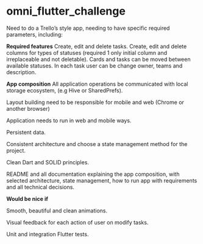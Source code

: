 # omni_flutter_challenge

Need to do a Trello’s style app, needing to have specific required parameters, including:


**Required features**
Create, edit and delete tasks.
Create, edit and delete columns for types of statuses (required 1 only initial column and irreplaceable and not deletable).
Cards and tasks can be moved between available statuses.
In each task user can be change owner, teams and description.

**App composition**
All application operations be communicated with local storage ecosystem, (e.g Hive or SharedPrefs).

Layout building need to be responsible for mobile and web (Chrome or another browser)

Application needs to run in web and mobile ways.

Persistent data.

Consistent architecture and choose a state management method for the project.

Clean Dart and SOLID principles.

README and all documentation explaining the app composition, with selected architecture, state management, how to run app with requirements and all technical decisions.

**Would be nice if**

Smooth, beautiful and clean animations.

Visual feedback for each action of user on modify tasks.

Unit and integration Flutter tests.
